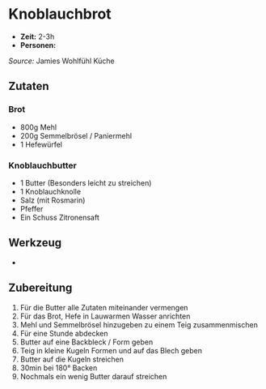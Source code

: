 # Knoblauchbrot
* **Zeit:**  2-3h
* **Personen:** 

*Source:* Jamies Wohlfühl Küche

## Zutaten
### Brot
* 800g Mehl
* 200g Semmelbrösel / Paniermehl
* 1 Hefewürfel

### Knoblauchbutter
* 1 Butter (Besonders leicht zu streichen)
* 1 Knoblauchknolle
* Salz (mit Rosmarin)
* Pfeffer
* Ein Schuss Zitronensaft

## Werkzeug
* 

## Zubereitung
1. Für die Butter alle Zutaten miteinander vermengen
2. Für das Brot, Hefe in Lauwarmen Wasser anrichten
3. Mehl und Semmelbrösel hinzugeben zu einem Teig zusammenmischen
4. Für eine Stunde abdecken
5. Butter auf eine Backbleck / Form geben
6. Teig in kleine Kugeln Formen und auf das Blech geben
7. Butter auf die Kugeln streichen
8. 30min bei 180° Backen
9. Nochmals ein wenig Butter darauf streichen